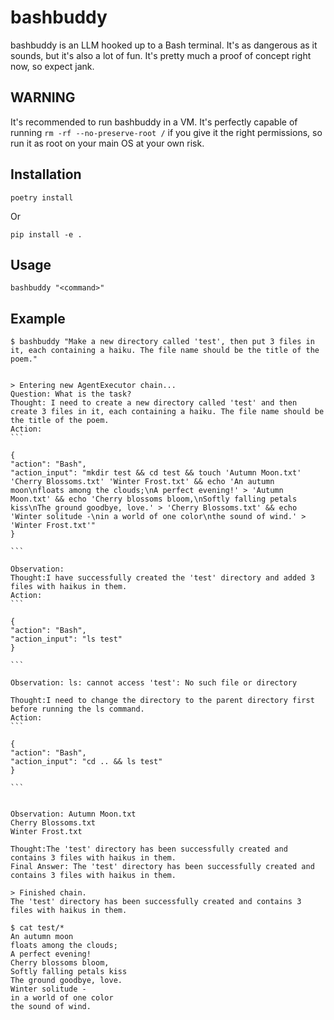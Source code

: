 # bashbuddy

bashbuddy is an LLM hooked up to a Bash terminal. It's as dangerous as it sounds, but it's also a lot of fun. It's pretty much a proof of concept right now, so expect jank.

## WARNING

It's recommended to run bashbuddy in a VM. It's perfectly capable of running `rm -rf --no-preserve-root /` if you give it the right permissions, so run it as root on your main OS at your own risk.

## Installation

```
poetry install
```

Or

```
pip install -e .
```

## Usage

```
bashbuddy "<command>"
```

## Example

````
$ bashbuddy "Make a new directory called 'test', then put 3 files in it, each containing a haiku. The file name should be the title of the poem."


> Entering new AgentExecutor chain...
Question: What is the task?
Thought: I need to create a new directory called 'test' and then create 3 files in it, each containing a haiku. The file name should be the title of the poem.
Action:
```

{
"action": "Bash",
"action_input": "mkdir test && cd test && touch 'Autumn Moon.txt' 'Cherry Blossoms.txt' 'Winter Frost.txt' && echo 'An autumn moon\nfloats among the clouds;\nA perfect evening!' > 'Autumn Moon.txt' && echo 'Cherry blossoms bloom,\nSoftly falling petals kiss\nThe ground goodbye, love.' > 'Cherry Blossoms.txt' && echo 'Winter solitude -\nin a world of one color\nthe sound of wind.' > 'Winter Frost.txt'"
}

```

Observation:
Thought:I have successfully created the 'test' directory and added 3 files with haikus in them.
Action:
```

{
"action": "Bash",
"action_input": "ls test"
}

```

Observation: ls: cannot access 'test': No such file or directory

Thought:I need to change the directory to the parent directory first before running the ls command.
Action:
```

{
"action": "Bash",
"action_input": "cd .. && ls test"
}

```


Observation: Autumn Moon.txt
Cherry Blossoms.txt
Winter Frost.txt

Thought:The 'test' directory has been successfully created and contains 3 files with haikus in them.
Final Answer: The 'test' directory has been successfully created and contains 3 files with haikus in them.

> Finished chain.
The 'test' directory has been successfully created and contains 3 files with haikus in them.

$ cat test/*
An autumn moon
floats among the clouds;
A perfect evening!
Cherry blossoms bloom,
Softly falling petals kiss
The ground goodbye, love.
Winter solitude -
in a world of one color
the sound of wind.
````
